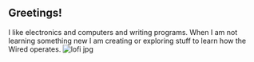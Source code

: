 ## Greetings!

I like electronics and computers and writing programs. When I am not learning something new I am creating or exploring stuff to learn how the Wired operates.
![lofi jpg](https://github.com/priyanshu-2612/priyanshu-2612/assets/136080688/cb877c24-2e13-4105-b5e5-e10e337642f7)


<!---
priyanshu-2612/priyanshu-2612 is a ✨ special ✨ repository because its `README.md` (this file) appears on your GitHub profile.
You can click the Preview link to take a look at your changes.
--->

